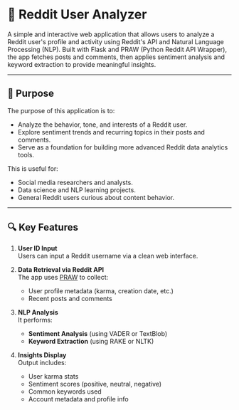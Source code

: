 # 🧠 Reddit User Analyzer

A simple and interactive web application that allows users to analyze a Reddit user's profile and activity using Reddit's API and Natural Language Processing (NLP). Built with Flask and PRAW (Python Reddit API Wrapper), the app fetches posts and comments, then applies sentiment analysis and keyword extraction to provide meaningful insights.

---

## 🚀 Purpose

The purpose of this application is to:
- Analyze the behavior, tone, and interests of a Reddit user.
- Explore sentiment trends and recurring topics in their posts and comments.
- Serve as a foundation for building more advanced Reddit data analytics tools.

This is useful for:
- Social media researchers and analysts.
- Data science and NLP learning projects.
- General Reddit users curious about content behavior.

---

## 🔍 Key Features

1. **User ID Input**  
   Users can input a Reddit username via a clean web interface.

2. **Data Retrieval via Reddit API**  
   The app uses [PRAW](https://praw.readthedocs.io/) to collect:
   - User profile metadata (karma, creation date, etc.)
   - Recent posts and comments

3. **NLP Analysis**  
   It performs:
   - **Sentiment Analysis** (using VADER or TextBlob)
   - **Keyword Extraction** (using RAKE or NLTK)

4. **Insights Display**  
   Output includes:
   - User karma stats
   - Sentiment scores (positive, neutral, negative)
   - Common keywords used
   - Account metadata and profile info
